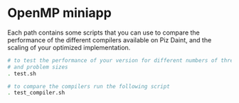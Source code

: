 # OpenMP miniapp

Each path contains some scripts that you can use to compare the performance of the different compilers available on Piz Daint, and the scaling of your optimized implementation.

``` bash
# to test the performance of your version for different numbers of threads
# and problem sizes
. test.sh

# to compare the compilers run the following script
. test_compiler.sh
```
